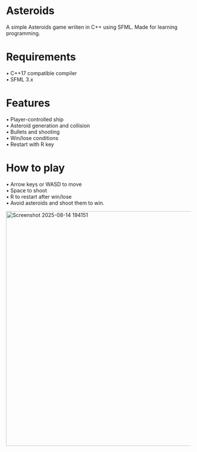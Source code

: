 # Asteroids
A simple Asteroids game wriiten in C++ using SFML. Made for learning programming.

# Requirements
•	C++17 compatible compiler  
•	SFML 3.x  

# Features
•	Player-controlled ship  
•	Asteroid generation and collision  
•	Bullets and shooting  
•	Win/lose conditions  
•	Restart with R key  

# How to play
•	Arrow keys or WASD to move  
•	Space to shoot  
•	R to restart after win/lose  
•	Avoid asteroids and shoot them to win.

<img width="952" height="641" alt="Screenshot 2025-08-14 194151" src="https://github.com/user-attachments/assets/14b81711-5782-4c51-a955-aad16d41b8e1" />
